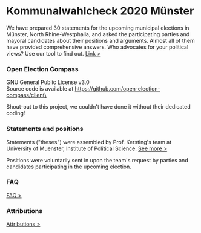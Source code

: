 # Kommunalwahlcheck 2020 Münster

We have prepared 30 statements for the upcoming municipal elections in Münster, North Rhine-Westphalia, and asked the participating parties and mayoral candidates about their positions and arguments. Almost all of them have provided comprehensive answers. Who advocates for your political views? Use our tool to find out. [Link >](https://muenster.kommunalwahlcheck.de)

### Open Election Compass
GNU General Public License v3.0\
Source code is available at https://github.com/open-election-compass/client\

Shout-out to this project, we couldn't have done it without their dedicated coding!

### Statements and positions
Statements ("theses") were assembled by Prof. Kersting's team at University of Muenster, Institute of Political Science. [See more >](https://www.uni-muenster.de/IfPol/Kersting/URII/)

Positions were voluntarily sent in upon the team's request by parties and candidates participating in the upcoming election.

### FAQ
[FAQ >](https://www.uni-muenster.de/IfPol/Kersting/URII/)

### Attributions
[Attributions >](attribution.md)
